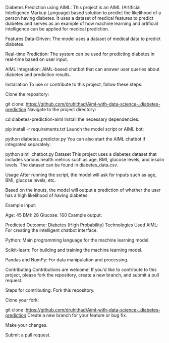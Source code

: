 Diabetes Prediction using AIML:
This project is an AIML (Artificial Intelligence Markup Language) based solution to predict the likelihood of a person having diabetes. It uses a dataset of medical features to predict diabetes and serves as an example of how machine learning and artificial intelligence can be applied for medical prediction.

Features
Data-Driven: The model uses a dataset of medical data to predict diabetes.

Real-time Prediction: The system can be used for predicting diabetes in real-time based on user input.

AIML Integration: AIML-based chatbot that can answer user queries about diabetes and prediction results.

Installation
To use or contribute to this project, follow these steps:

Clone the repository:


git clone: https://github.com/druhithad/Aiml-with-data-science-_diabetes-prediction
Navigate to the project directory:


cd diabetes-prediction-aiml
Install the necessary dependencies:


pip install -r requirements.txt
Launch the model script or AIML bot:


python diabetes_predictor.py
You can also start the AIML chatbot if integrated separately:


python aiml_chatbot.py
Dataset
This project uses a diabetes dataset that includes various health metrics such as age, BMI, glucose levels, and insulin levels. The dataset can be found in diabetes_data.csv.

Usage
After running the script, the model will ask for inputs such as age, BMI, glucose levels, etc.

Based on the inputs, the model will output a prediction of whether the user has a high likelihood of having diabetes.

Example input:


Age: 45
BMI: 28
Glucose: 160
Example output:



Predicted Outcome: Diabetes (High Probability)
Technologies Used
AIML: For creating the intelligent chatbot interface.

Python: Main programming language for the machine learning model.

Scikit-learn: For building and training the machine learning model.

Pandas and NumPy: For data manipulation and processing.

Contributing
Contributions are welcome! If you'd like to contribute to this project, please fork the repository, create a new branch, and submit a pull request.

Steps for contributing:
Fork this repository.

Clone your fork:

git clone :https://github.com/druhithad/Aiml-with-data-science-_diabetes-prediction
Create a new branch for your feature or bug fix.

Make your changes.

Submit a pull request.
